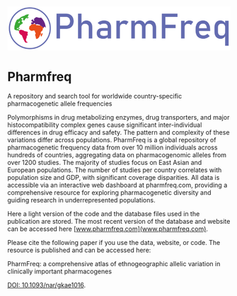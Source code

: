 
![Pharmfreq](www/Logo_PharmFreq.svg)

# Pharmfreq
A repository and search tool for worldwide country-specific pharmacogenetic allele frequencies

Polymorphisms in drug metabolizing enzymes, drug transporters, and major histocompatibility complex genes cause significant inter-individual differences in drug efficacy and safety. The pattern and complexity of these variations differ across populations. PharmFreq is a global repository of pharmacogenetic frequency data from over 10 million individuals across hundreds of countries, aggregating data on pharmacogenomic alleles from over 1200 studies. The majority of studies focus on East Asian and European populations. The number of studies per country correlates with population size and GDP, with significant coverage disparities. All data is accessible via an interactive web dashboard at pharmfreq.com, providing a comprehensive resource for exploring pharmacogenetic diversity and guiding research in underrepresented populations.

Here a light version of the code and the database files used in the publication are stored. The most recent version of the database and website can be accessed here [www.pharmfreq.com](www.pharmfreq.com).

Please cite the following paper if you use the data, website, or code. The resource is published and can be accessed here:

PharmFreq: a comprehensive atlas of ethnogeographic allelic variation in clinically important pharmacogenes

[DOI: 10.1093/nar/gkae1016](10.1093/nar/gkae1016).
